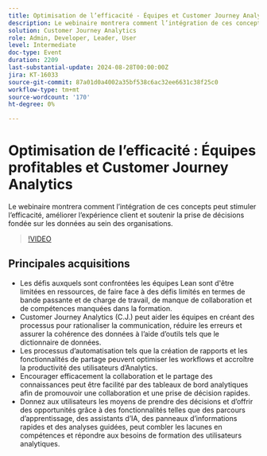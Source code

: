 ```yaml
---
title: Optimisation de l’efficacité - Équipes et Customer Journey Analytics en bonne santé
description: Le webinaire montrera comment l’intégration de ces concepts peut stimuler l’efficacité, améliorer l’expérience client et soutenir la prise de décisions fondée sur les données au sein des organisations.
solution: Customer Journey Analytics
role: Admin, Developer, Leader, User
level: Intermediate
doc-type: Event
duration: 2209
last-substantial-update: 2024-08-28T00:00:00Z
jira: KT-16033
source-git-commit: 87a01d0a4002a35bf538c6ac32ee6631c38f25c0
workflow-type: tm+mt
source-wordcount: '170'
ht-degree: 0%

---
```



# Optimisation de l’efficacité : Équipes profitables et Customer Journey Analytics

Le webinaire montrera comment l’intégration de ces concepts peut stimuler l’efficacité, améliorer l’expérience client et soutenir la prise de décisions fondée sur les données au sein des organisations.

>[!VIDEO](https://video.tv.adobe.com/v/3457010/?learn=on&captions=fre_fr)

## Principales acquisitions

* Les défis auxquels sont confrontées les équipes Lean sont d&#39;être limitées en ressources, de faire face à des défis limités en termes de bande passante et de charge de travail, de manque de collaboration et de compétences manquées dans la formation.
* Customer Journey Analytics (C.J.) peut aider les équipes en créant des processus pour rationaliser la communication, réduire les erreurs et assurer la cohérence des données à l’aide d’outils tels que le dictionnaire de données.
* Les processus d’automatisation tels que la création de rapports et les fonctionnalités de partage peuvent optimiser les workflows et accroître la productivité des utilisateurs d’Analytics.
* Encourager efficacement la collaboration et le partage des connaissances peut être facilité par des tableaux de bord analytiques afin de promouvoir une collaboration et une prise de décision rapides.
* Donnez aux utilisateurs les moyens de prendre des décisions et d’offrir des opportunités grâce à des fonctionnalités telles que des parcours d’apprentissage, des assistants d’IA, des panneaux d’informations rapides et des analyses guidées, peut combler les lacunes en compétences et répondre aux besoins de formation des utilisateurs analytiques.

